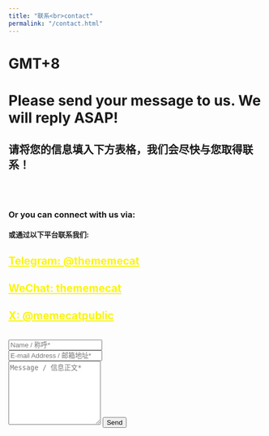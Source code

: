 ```yaml
---
title: "联系<br>contact"
permalink: "/contact.html"
---
```

<h1>GMT+8 <p id="time"></p> </h1>
<script type="text/javascript" src="/assets/js/timezone.js"></script>

<form action="https://formspree.io/f/xaygpakq" method="POST">    
<h1>Please send your message to us.
We will reply ASAP!</h1>
  <h2>请将您的信息填入下方表格，我们会尽快与您取得联系！</h2>
<br><br>
<h3>Or you can connect with us via:</h3>   
<h4>或通过以下平台联系我们:</h4> 
<style>
a {
  color: #FAF504; /* 设置所有超链接的文本颜色为蓝色 */
}
</style>
  
<h2><a href="https://t.me/SolarisEco">Telegram: @thememecat</a></h2>
<h2><a href="https://thememecat.com/assets/images/wechat.jpg">WeChat: thememecat</a></h2>
<h2><a href="https://twitter.com/MeMeCatPublic">X: @memecatpublic</a></h2>
<br>    
<div class="form-group row">
<div class="col-md-6">
<input class="form-control" type="text" name="name" placeholder="Name / 称呼*" required>
</div>
<div class="col-md-6">
<input class="form-control" type="email" name="_replyto" placeholder="E-mail Address / 邮箱地址*" required>
</div>
</div>
<textarea rows="8" class="form-control mb-3" name="message" placeholder="Message / 信息正文*" required></textarea>    
<input class="btn btn-success" type="submit" value="Send">
</form>
